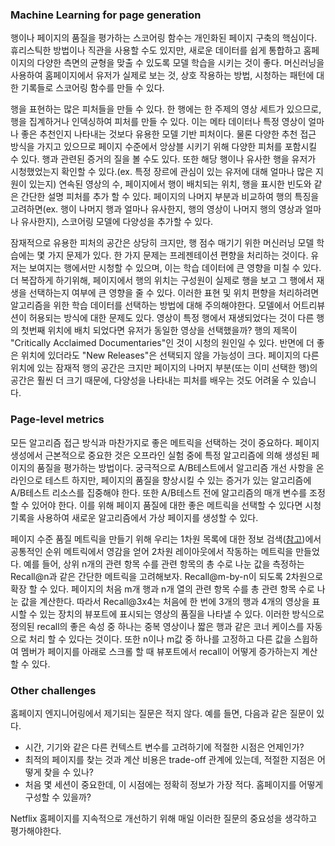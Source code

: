 
### Machine Learning for page generation
행이나 페이지의 품질을 평가하는 스코어링 함수는 개인화된 페이지 구축의 핵심이다. 휴리스틱한 방법이나 직관을 사용할 수도 있지만, 새로운 데이터를 쉽게 통합하고 홈페이지의 다양한 측면의 균형을 맞출 수 있도록 모델 학습을 시키는 것이 좋다. 머신러닝을 사용하여 홈페이지에서 유저가 실제로 보는 것, 상호 작용하는 방법, 시청하는 패턴에 대한 기록들로 스코어링 함수를 만들 수 있다.

행을 표현하는 많은 피처들을 만들 수 있다. 한 행에는 한 주제의 영상 세트가 있으므로, 행을 집계하거나 인덱싱하여 피처를 만들 수 있다. 이는 메타 데이터나 특정 영상이 얼마나 좋은 추천인지 나타내는 것보다 유용한 모델 기반 피처이다. 물론 다양한 추천 접근 방식을 가지고 있으므로 페이지 수준에서 앙상블 시키기 위해 다양한 피처를 포함시킬 수 있다. 행과 관련된 증거의 질을 볼 수도 있다. 또한 해당 행이나 유사한 행을 유저가 시청했었는지 확인할 수 있다.(ex. 특정 장르에 관심이 있는 유저에 대해 얼마나 많은 지원이 있는지) 연속된 영상의 수, 페이지에서 행이 배치되는 위치, 행을 표시한 빈도와 같은 간단한 설명 피처를 추가 할 수 있다. 페이지의 나머지 부분과 비교하여 행의 특징을 고려하면(ex. 행이 나머지 행과 얼마나 유사한지, 행의 영상이 나머지 행의 영상과 얼마나 유사한지), 스코어링 모델에 다양성을 추가할 수 있다.

잠재적으로 유용한 피처의 공간은 상당히 크지만, 행 점수 매기기 위한 머신러닝 모델 학습에는 몇 가지 문제가 있다. 한 가지 문제는 프레젠테이션 편향을 처리하는 것이다. 유저는 보여지는 행에서만 시청할 수 있으며, 이는 학습 데이터에 큰 영향을 미칠 수 있다. 더 복잡하게 하기위해, 페이지에서 행의 위치는 구성원이 실제로 행을 보고 그 행에서 재생을 선택하는지 여부에 큰 영향을 줄 수 있다. 이러한 표현 및 위치 편향을 처리하려면 알고리즘을 위한 학습 데이터를 선택하는 방법에 대해 주의해야한다. 모델에서 어트리뷰션이 허용되는 방식에 대한 문제도 있다. 영상이 특정 행에서 재생되었다는 것이 다른 행의 첫번째 위치에 배치 되었다면 유저가 동일한 영상을 선택했을까? 행의 제목이 "Critically Acclaimed Documentaries"인 것이 시청의 원인일 수 있다. 반면에 더 좋은 위치에 있더라도 "New Releases"은 선택되지 않을 가능성이 크다. 페이지의 다른 위치에 있는 잠재적 행의 공간은 크지만 페이지의 나머지 부분(또는 이미 선택한 행)의 공간은 훨씬 더 크기 때문에, 다양성을 나타내는 피처를 배우는 것도 어려울 수 있습니다.

### Page-level metrics
모든 알고리즘 접근 방식과 마찬가지로 좋은 메트릭을 선택하는 것이 중요하다. 페이지 생성에서 근본적으로 중요한 것은 오프라인 실험 중에 특정 알고리즘에 의해 생성된 페이지의 품질을 평가하는 방법이다. 궁극적으로 A/B테스트에서 알고리즘 개선 사항을 온라인으로 테스트 하지만, 페이지의 품질을 향상시킬 수 있는 증거가 있는 알고리즘에 A/B테스트 리소스를 집중해야 한다. 또한 A/B테스트 전에 알고리즘의 매개 변수를 조정할 수 있어야 한다. 이를 위해 페이지 품질에 대한 좋은 메트릭을 선택할 수 있다면 시청 기록을 사용하여 새로운 알고리즘에서 가상 페이지를 생성할 수 있다.

페이지 수준 품질 메트릭을 만들기 위해 우리는 1차원 목록에 대한 정보 검색([참고](https://nlp.stanford.edu/IR-book/pdf/08eval.pdf))에서 공통적인 순위 메트릭에서 영감을 얻어 2차원 레이아웃에서 작동하는 메트릭을 만들었다. 예를 들어, 상위 n개의 관련 항목 수를 관련 항목의 총 수로 나눈 값을 측정하는 Recall@n과 같은 간단한 메트릭을 고려해보자. Recall@m-by-n이 되도록 2차원으로 확장 할 수 있다. 페이지의 처음 m개 행과 n개 열의 관련 항목 수를 총 관련 항목 수로 나눈 값을 계산한다. 따라서 Recall@3x4는 처음에 한 번에 3개의 행과 4개의 영상을 표시할 수 있는 장치의 뷰포트에 표시되는 영상의 품질을 나타낼 수 있다. 이러한 방식으로 정의된 recall의 좋은 속성 중 하나는 중복 영상이나 짧은 행과 같은 코너 케이스를 자동으로 처리 할 수 있다는 것이다. 또한 n이나 m값 중 하나를 고정하고 다른 값을 스윕하여 멤버가 페이지를 아래로 스크롤 할 때 뷰포트에서 recall이 어떻게 증가하는지 계산할 수 있다.

### Other challenges
홈페이지 엔지니어링에서 제기되는 질문은 적지 않다. 예를 들면, 다음과 같은 질문이 있다.
  - 시간, 기기와 같은 다른 컨텍스트 변수를 고려하기에 적절한 시점은 언제인가? 
  - 최적의 페이지를 찾는 것과 계산 비용은 trade-off 관계에 있는데, 적절한 지점은 어떻게 찾을 수 있나? 
  - 처음 몇 세션이 중요한데, 이 시점에는 정확히 정보가 가장 적다. 홈페이지를 어떻게 구성할 수 있을까?
  
Netflix 홈페이지를 지속적으로 개선하기 위해 매일 이러한 질문의 중요성을 생각하고 평가해야한다.
